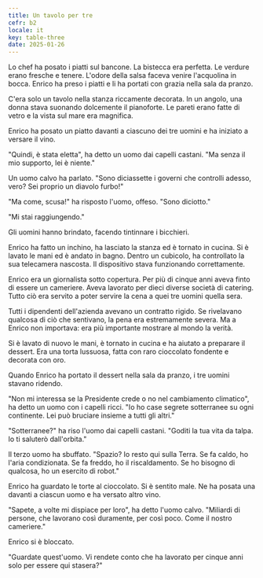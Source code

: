 ```yaml
---
title: Un tavolo per tre
cefr: b2
locale: it
key: table-three
date: 2025-01-26
---
```


Lo chef ha posato i piatti sul bancone. La bistecca era perfetta. Le verdure erano fresche e tenere. L'odore della salsa faceva venire l'acquolina in bocca. Enrico ha preso i piatti e li ha portati con grazia nella sala da pranzo.

C'era solo un tavolo nella stanza riccamente decorata. In un angolo, una donna stava suonando dolcemente il pianoforte. Le pareti erano fatte di vetro e la vista sul mare era magnifica.

Enrico ha posato un piatto davanti a ciascuno dei tre uomini e ha iniziato a versare il vino.

"Quindi, è stata eletta", ha detto un uomo dai capelli castani. "Ma senza il mio supporto, lei è niente."

Un uomo calvo ha parlato. "Sono diciassette i governi che controlli adesso, vero? Sei proprio un diavolo furbo!"

"Ma come, scusa!" ha risposto l'uomo, offeso. "Sono diciotto."

"Mi stai raggiungendo."

Gli uomini hanno brindato, facendo tintinnare i bicchieri.

Enrico ha fatto un inchino, ha lasciato la stanza ed è tornato in cucina. Si è lavato le mani ed è andato in bagno. Dentro un cubicolo, ha controllato la sua telecamera nascosta. Il dispositivo stava funzionando correttamente.

Enrico era un giornalista sotto copertura. Per più di cinque anni aveva finto di essere un cameriere. Aveva lavorato per dieci diverse società di catering. Tutto ciò era servito a poter servire la cena a quei tre uomini quella sera.

Tutti i dipendenti dell'azienda avevano un contratto rigido. Se rivelavano qualcosa di ciò che sentivano, la pena era estremamente severa. Ma a Enrico non importava: era più importante mostrare al mondo la verità.

Si è lavato di nuovo le mani, è tornato in cucina e ha aiutato a preparare il dessert. Era una torta lussuosa, fatta con raro cioccolato fondente e decorata con oro.

Quando Enrico ha portato il dessert nella sala da pranzo, i tre uomini stavano ridendo.

"Non mi interessa se la Presidente crede o no nel cambiamento climatico", ha detto un uomo con i capelli ricci. "Io ho case segrete sotterranee su ogni continente. Lei può bruciare insieme a tutti gli altri."

"Sotterranee?" ha riso l'uomo dai capelli castani. "Goditi la tua vita da talpa. Io ti saluterò dall'orbita."

Il terzo uomo ha sbuffato. "Spazio? Io resto qui sulla Terra. Se fa caldo, ho l'aria condizionata. Se fa freddo, ho il riscaldamento. Se ho bisogno di qualcosa, ho un esercito di robot."

Enrico ha guardato le torte al cioccolato. Si è sentito male. Ne ha posata una davanti a ciascun uomo e ha versato altro vino.

"Sapete, a volte mi dispiace per loro", ha detto l'uomo calvo. "Miliardi di persone, che lavorano così duramente, per così poco. Come il nostro cameriere."

Enrico si è bloccato.

"Guardate quest'uomo. Vi rendete conto che ha lavorato per cinque anni solo per essere qui stasera?"